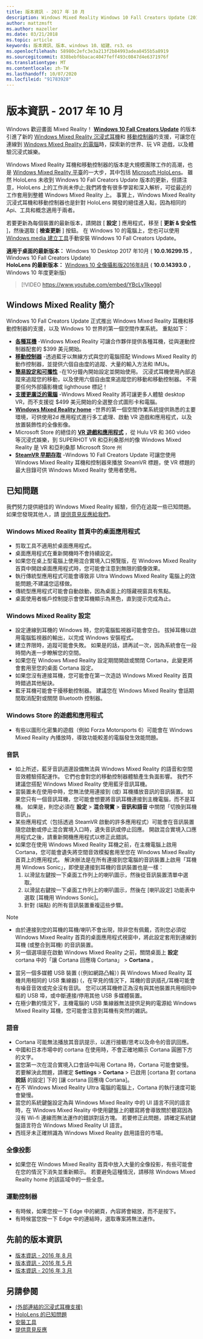 ```yaml
---
title: 版本資訊 - 2017 年 10 月
description: Windows Mixed Reality Windows 10 Fall Creators Update (2017 年10月) 的版本資訊。
author: mattzmsft
ms.author: mazeller
ms.date: 03/21/2018
ms.topic: article
keywords: 版本資訊、版本、windows 10、組建、rs3、os
ms.openlocfilehash: 58980c2efc3e3a213f2b84993adea8455b5a8919
ms.sourcegitcommit: 838bebf6bacac4047feff493c0847d4e6371976f
ms.translationtype: MT
ms.contentlocale: zh-TW
ms.lasthandoff: 10/07/2020
ms.locfileid: "91783928"
---
```

# <a name="release-notes---october-2017"></a>版本資訊 - 2017 年 10 月

Windows 歡迎畫面 Mixed Reality！ **[Windows 10 Fall Creators Update](https://blogs.windows.com/windowsexperience/2017/10/17/whats-new-windows-10-fall-creators-update/)** 的版本引進了新的 [Windows Mixed Reality 沉浸式耳機](https://docs.microsoft.com/windows/mixed-reality/discover/immersive-headset-hardware-details)和 [移動控制器](https://docs.microsoft.com/windows/mixed-reality/design/motion-controllers)的支援，可讓您在連線到 [Windows Mixed Reality 的電腦](https://docs.microsoft.com/windows/mixed-reality/enthusiast-guide/windows-mixed-reality-minimum-pc-hardware-compatibility-guidelines)時，探索新的世界、玩 VR 遊戲，以及體驗沉浸式娛樂。

Windows Mixed Reality 耳機和移動控制器的版本是大規模團隊工作的高潮，也是 [Windows Mixed Reality 平臺](https://docs.microsoft.com/windows/mixed-reality/discover/mixed-reality)的一大步，其中包括 [Microsoft HoloLens](https://docs.microsoft.com/windows/mixed-reality/hololens-hardware-details)。 雖然 HoloLens 未收到 Windows 10 Fall Creators Update 版本的更新，但請注意，HoloLens 上的工作尚未停止;我們將會有很多學習和深入解析，可從最近的工作套用到整體 Windows Mixed Reality 上。 事實上，Windows Mixed Reality 沉浸式耳機和移動控制器也是針對 HoloLens 開發的絕佳進入點，因為相同的 Api、工具和概念適用于兩者。

若要更新為每個裝置的最新版本，請開啟 [ **設定** ] 應用程式，移至 [ **更新 & 安全性** ]，然後選取 [ **檢查更新** ] 按鈕。 在 Windows 10 的電腦上，您也可以使用 [Windows media 建立工具](https://www.microsoft.com/software-download/windows10)手動安裝 Windows 10 Fall Creators Update。

 **適用于桌面的最新版本：** Windows 10 Desktop 2017 年10月 ( **10.0.16299.15** ，Windows 10 Fall Creators Update) <br>
 **HoloLens 的最新版本：** [Windows 10 全像攝影版2016年8月](release-notes-august-2016.md) ( **10.0.14393.0** ，Windows 10 年度更新版) 

>[!VIDEO https://www.youtube.com/embed/YBcLy1lkegg]

## <a name="introducing-windows-mixed-reality"></a>Windows Mixed Reality 簡介

Windows 10 Fall Creators Update 正式推出 Windows Mixed Reality 耳機和移動控制器的支援，以及 Windows 10 世界的第一個空間作業系統。 重點如下：
* **[各種耳機](https://blogs.windows.com/windowsexperience/2017/10/03/how-to-pre-order-your-windows-mixed-reality-headset/)** -Windows Mixed Reality 可讓合作夥伴提供各種耳機，從與運動控制器配套的 $399 美元開始。
* **[移動控制器](https://docs.microsoft.com/windows/mixed-reality/design/motion-controllers)** -透過藍牙以無線方式與您的電腦搭配 Windows Mixed Reality 的動作控制器，並提供六個自由度的追蹤、大量的輸入方法和 IMUs。
* **[簡易設定和可攜性](https://docs.microsoft.com/windows/mixed-reality/enthusiast-guide/recommended-adapters-for-windows-mixed-reality-capable-pcs)** -在10分鐘內開始設定並開始使用。 沉浸式耳機使用內部追蹤來追蹤您的移動，以及使用六個自由度來追蹤您的移動和移動控制器。 不需要任何外部攝影機或 lighthouse 標記！
* **[支援更廣泛的電腦](https://docs.microsoft.com/windows/mixed-reality/enthusiast-guide/windows-mixed-reality-minimum-pc-hardware-compatibility-guidelines)** -Windows Mixed Reality 將可讓更多人體驗 desktop VR，而不支援從 $499 美元開始的全選整合式圖形卡和電腦。
* **[Windows Mixed Reality home](https://docs.microsoft.com/windows/mixed-reality/discover/navigating-the-windows-mixed-reality-home)** -世界的第一個空間作業系統提供熟悉的主要環境，可供使用2d 應用程式進行多工處理、啟動 VR 遊戲和應用程式，以及放置裝飾性的全像影像。
* Microsoft Store 的絕佳的 **[VR 遊戲和應用程式](https://www.microsoft.com/store/collections/MR-All-ImmersiveContent/)** ，從 Hulu VR 和 360 video 等沉浸式娛樂，到 SUPERHOT VR 和亞利桑那州的像 Windows Mixed Reality 是 VR 和亞利桑那 Microsoft Store 州
* **[SteamVR 早期存取](https://docs.microsoft.com/windows/mixed-reality/enthusiast-guide/using-steamvr-with-windows-mixed-reality)** -Windows 10 Fall Creators Update 可讓您使用 Windows Mixed Reality 耳機和控制器來播放 SteamVR 標題，使 VR 標題的最大目錄可供 Windows Mixed Reality 使用者使用。

## <a name="known-issues"></a>已知問題

我們努力提供絕佳的 Windows Mixed Reality 經驗，但仍在追蹤一些已知問題。 如果您發現其他人，請 [提供意見反應給我們](https://docs.microsoft.com/windows/mixed-reality/give-us-feedback)。

### <a name="desktop-app-in-the-windows-mixed-reality-home"></a>Windows Mixed Reality 首頁中的桌面應用程式
* 剪取工具不適用於桌面應用程式。
* 桌面應用程式在重新開機時不會持續設定。
* 如果您在桌上型電腦上使用混合實境入口預覽版，在 Windows Mixed Reality 首頁中開啟桌面應用程式時，您可能會注意到無限的鏡像效果。 
* 執行傳統型應用程式可能會導致非 Ultra Windows Mixed Reality 電腦上的效能問題;不建議您這樣做。  
* 傳統型應用程式可能會自動啟動，因為桌面上的隱藏視窗具有焦點。 
* 桌面使用者帳戶控制提示會使耳機顯示為黑色，直到提示完成為止。

### <a name="windows-mixed-reality-setup"></a>Windows Mixed Reality 設定
* 設定連線到耳機的 Windows 時，您的電腦監視器可能會空白。 拔掉耳機以啟用電腦監視器的輸出，以完成 Windows 安裝程式。
* 建立界限時，追蹤可能會失敗。 如果是的話，請再試一次，因為系統會在一段時間內進一步瞭解您的空間。
* 如果您在 Windows Mixed Reality 設定期間開啟或關閉 Cortana，此變更將會套用至您的桌面 Cortana 設定。
* 如果您沒有連接耳機，您可能會在第一次造訪 Windows Mixed Reality 首頁時錯過其他秘訣。
* 藍牙耳機可能會干擾移動控制器。 建議您在 Windows Mixed Reality 會話期間取消配對或關閉 Bluetooth 控制器。

### <a name="games-and-apps-from-windows-store"></a>Windows Store 的遊戲和應用程式
* 有些以圖形化密集的遊戲（例如 Forza Motorsports 6）可能會在 Windows Mixed Reality 內播放時，導致功能較差的電腦發生效能問題。

### <a name="audio"></a>音訊
* 如上所述，藍牙音訊週邊設備無法與 Windows Mixed Reality 的語音和空間音效體驗搭配運作。 它們也會對您的移動控制器體驗產生負面影響。 我們不建議您搭配 Windows Mixed Reality 使用藍牙音訊耳機。
* 當裝置未在使用中時，您無法使用連接到 (或) 耳機播放音訊的音訊裝置。 如果您只有一個音訊耳機，您可能會想要將音訊耳機連接到主機電腦，而不是耳機。 如果是，則您必須在 **設定**  >  **混合現實**  >  **音訊和語音** 中關閉「切換到耳機音訊」。
* 某些應用程式（包括透過 SteamVR 啟動的許多應用程式）可能會在音訊裝置隨您啟動或停止混合實境入口時，遺失音訊或停止回應。 開啟混合實境入口應用程式之後，請重新開機應用程式以修正此錯誤。
* 如果您在使用 Windows Mixed Reality 耳機之前，在主機電腦上啟用 Cortana，您可能會遺失將空間音效模擬套用至您在 Windows Mixed Reality 首頁上的應用程式。 解決辦法是在所有連接到您電腦的音訊裝置上啟用「耳機用 Windows Sonic」，即使是連接到耳機的音訊裝置也是一樣：
   1. 以滑鼠左鍵按一下桌面工作列上的喇叭圖示，然後從音訊裝置清單中選取。
   2. 以滑鼠右鍵按一下桌面工作列上的喇叭圖示，然後在 [喇叭設定] 功能表中選取 [耳機用 Windows Sonic]。
   3. 針對 (端點) 的所有音訊裝置重複這些步驟。
>[!NOTE]
> - 由於連接到您的耳機的耳機/喇叭不會出現，除非您有佩戴，否則您必須從 Windows Mixed Reality 首頁的桌面應用程式視窗中，將此設定套用到連線到耳機 (或整合到耳機) 的音訊裝置。
> - 另一個選項是在啟動 Windows Mixed Reality 之前，關閉桌面上 **設定** cortana 中的「讓 Cortana 回應嗨 Cortana」  >  **Cortana** 。

* 當另一個多媒體 USB 裝置 (（例如網路凸輪）) 與 Windows Mixed Reality 耳機共用相同的 USB 集線器)  (，在罕見的情況下，耳機的音訊插孔/耳機可能會有噪音音效或完全沒有音訊。 您可以將耳機修正為沒有與其他裝置共用相同中樞的 USB 埠，或中斷連接/停用其他 USB 多媒體裝置。
* 在極少數的情況下，主機電腦的 USB 集線器無法提供足夠的電源給 Windows Mixed Reality 耳機，您可能會注意到耳機有突然的雜訊。

### <a name="speech"></a>語音
* Cortana 可能無法播放其音訊提示，以進行接聽/思考以及命令的音訊回應。
* 中國和日本市場中的 cortana 在使用時，不會正確地顯示 Cortana 圓圈下方的文字。
* 當您第一次在混合實境入口會話中叫用 Cortana 時，Cortana 可能會變慢。 若要解決此問題，請確定 **Settings**  >  **Cortana**  >  已啟用 [cortana 對 cortana **說話** 的設定] 下的 [讓 cortana 回應嗨 Cortana]。
* 在不 Windows Mixed Reality Ultra 電腦的電腦上，Cortana 的執行速度可能會變慢。
* 當您的系統鍵盤設定為與 Windows Mixed Reality 中的 UI 語言不同的語言時，在 Windows Mixed Reality 中使用鍵盤上的聽寫將會導致關於聽寫因為沒有 Wi-fi 連線而無法運作的錯誤對話方塊。 若要修正此問題，請確定系統鍵盤語言符合 Windows Mixed Reality UI 語言。
* 西班牙未正確辨識為 Windows Mixed Reality 啟用語音的市場。

### <a name="holograms"></a>全像投影
* 如果您在 Windows Mixed Reality 首頁中放入大量的全像投影，有些可能會在您的情況下消失並重新顯示。 若要避免這種情況，請移除 Windows Mixed Reality home 的該區域中的一些全息。

### <a name="motion-controllers"></a>運動控制器
* 有時候，如果您按一下 Edge 中的網頁，內容將會縮放，而不是按下。
* 有時候當您按一下 Edge 中的連結時，選取專案將無法運作。

## <a name="prior-release-notes"></a>先前的版本資訊
* [版本資訊 - 2016 年 8 月](release-notes-august-2016.md)
* [版本資訊 - 2016 年 5 月](release-notes-may-2016.md)
* [版本資訊 - 2016 年 3 月](release-notes-march-2016.md)

## <a name="see-also"></a>另請參閱
* [ (外部連結的沉浸式耳機支援) ](https://docs.microsoft.com/windows/mixed-reality/enthusiast-guide/troubleshooting-windows-mixed-reality)
* [HoloLens 的已知問題](https://docs.microsoft.com/windows/mixed-reality/hololens-known-issues)
* [安裝工具](https://docs.microsoft.com/windows/mixed-reality/develop/install-the-tools)
* [提供意見反應](https://docs.microsoft.com/windows/mixed-reality/give-us-feedback)
